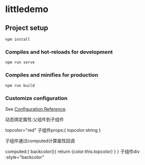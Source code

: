 # littledemo

## Project setup
```
npm install
```

### Compiles and hot-reloads for development
```
npm run serve
```

### Compiles and minifies for production
```
npm run build
```

### Customize configuration
See [Configuration Reference](https://cli.vuejs.org/config/).



动态绑定属性:父组件到子组件

topcolor="red"
子组件props:{
    topcolor:string
}

子组件通过computed计算属性回调

computed:{
    backcolor(){
        return {color:this.topcolor}
    }
}
子组件div :style="backcolor"